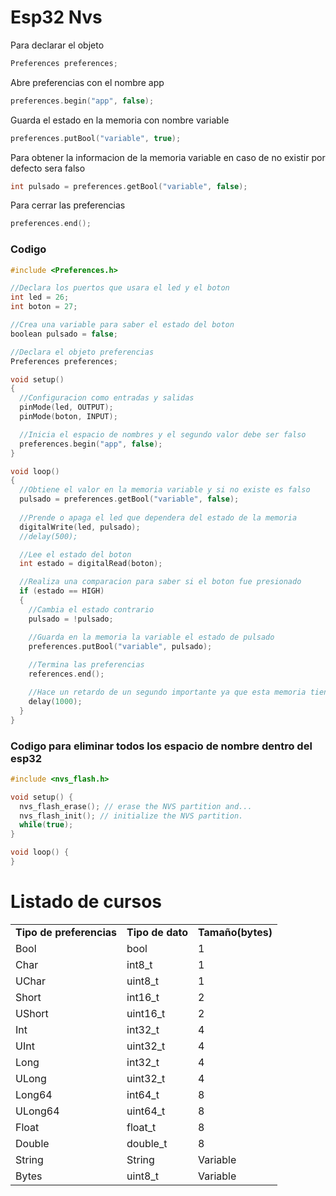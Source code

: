 # Esp32 Nvs

Para declarar el objeto
```c++
Preferences preferences;
```

Abre preferencias con el nombre app
```c++
preferences.begin("app", false);
```

Guarda el estado en la memoria con nombre variable
```c++
preferences.putBool("variable", true);
```

Para obtener la informacion de la memoria variable en caso de no existir por defecto sera falso
```c++
int pulsado = preferences.getBool("variable", false);
```

Para cerrar las preferencias
```c++
preferences.end();
```

### Codigo
```c++
#include <Preferences.h>

//Declara los puertos que usara el led y el boton
int led = 26;
int boton = 27;

//Crea una variable para saber el estado del boton
boolean pulsado = false;

//Declara el objeto preferencias
Preferences preferences;

void setup()
{
  //Configuracion como entradas y salidas
  pinMode(led, OUTPUT);
  pinMode(boton, INPUT);

  //Inicia el espacio de nombres y el segundo valor debe ser falso
  preferences.begin("app", false);
}

void loop()
{
  //Obtiene el valor en la memoria variable y si no existe es falso
  pulsado = preferences.getBool("variable", false);
 
  //Prende o apaga el led que dependera del estado de la memoria
  digitalWrite(led, pulsado);
  //delay(500);

  //Lee el estado del boton
  int estado = digitalRead(boton);

  //Realiza una comparacion para saber si el boton fue presionado
  if (estado == HIGH)
  {
    //Cambia el estado contrario
    pulsado = !pulsado;

    //Guarda en la memoria la variable el estado de pulsado
    preferences.putBool("variable", pulsado);
    
    //Termina las preferencias
    references.end();

    //Hace un retardo de un segundo importante ya que esta memoria tiene un limite de escritura
    delay(1000); 
  }
}
```

### Codigo para eliminar todos los espacio de nombre dentro del esp32

```c++
#include <nvs_flash.h>

void setup() {
  nvs_flash_erase(); // erase the NVS partition and...
  nvs_flash_init(); // initialize the NVS partition.
  while(true);
}

void loop() {
}
``` 


<html>

<body>

<h1>Listado de cursos</h1>

<table>
<tr>
  <td><strong>Tipo de preferencias</strong></td>
  <td><strong>Tipo de dato</strong></td>
  <td><strong>Tamaño(bytes)</strong></td>
</tr>

<tr>
  <td>Bool</td>
  <td>bool</td>
  <td>1</td>
</tr>

<tr>
  <td>Char</td>
  <td>int8_t</td>
  <td>1</td>
</tr>

<tr>
  <td>UChar</td>
  <td>uint8_t</td>
  <td>1</td>
</tr>
  
  <tr>
  <td>Short</td>
  <td>int16_t</td>
  <td>2</td>
</tr>
  <tr>
  <td>UShort</td>
  <td>uint16_t</td>
  <td>2</td>
</tr>
  <tr>
  <td>Int</td>
  <td>int32_t</td>
  <td>4</td>
</tr>
  <tr>
  <td>UInt</td>
  <td>uint32_t</td>
  <td>4</td>
</tr>
  <tr>
  <td>Long</td>
  <td>int32_t</td>
  <td>4</td>
</tr>
  <tr>
  <td>ULong</td>
  <td>uint32_t</td>
  <td>4</td>
</tr>
  <tr>
  <td>Long64</td>
  <td>int64_t</td>
  <td>8</td>
</tr>
  <tr>
  <td>ULong64</td>
  <td>uint64_t</td>
  <td>8</td>
</tr>
  <tr>
  <td>Float</td>
  <td>float_t</td>
  <td>8</td>
</tr>
  <tr>
  <td>Double</td>
  <td>double_t</td>
  <td>8</td>
</tr>
  <tr>
  <td>String</td>
  <td>String</td>
  <td>Variable</td>
</tr>
  <tr>
  <td>Bytes</td>
  <td>uint8_t</td>
  <td>Variable</td>
</tr>
</table>

</body>
</html>

  </tr>

</table>
